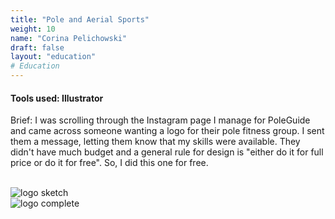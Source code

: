 ```yaml
---
title: "Pole and Aerial Sports"
weight: 10
name: "Corina Pelichowski"
draft: false
layout: "education"
# Education
---
```

<div class="container">
  <h4>Tools used: Illustrator</h4>
  <p>
    Brief: I was scrolling through the Instagram page I manage for PoleGuide and came across someone wanting a logo for their pole fitness group. I sent them a message, letting them know that my skills were available. They didn't have much budget and a general rule for design is "either do it for full price or do it for free". So, I did this one for free.
  </p>

  <br>

  <!-- IMAGES --> 
  <div class="container">
    <div class="row">
      <div class="col-md">
        <img src="/img/portfolio/poleAndAerial/9_pa_1.jpg" alt="logo sketch">
      </div>
      <div class="col-md">
        <img src="/img/portfolio/poleAndAerial/9_pa_2.png" alt="logo complete">
      </div>
    </div>
  </div>
</div>